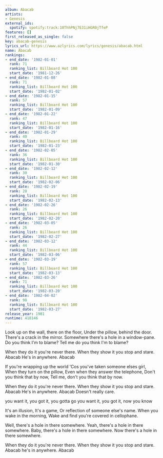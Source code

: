 ```yaml
---
album: Abacab
artists:
- Genesis
external_ids:
  spotify: spotify:track:10ThhPNj7E31iHGR0jTfeP
features: []
first_released_as_single: false
key: abacab-genesis
lyrics_url: https://www.azlyrics.com/lyrics/genesis/abacab.html
name: Abacab
rankings:
- end_date: '1982-01-01'
  rank: 71
  ranking_list: Billboard Hot 100
  start_date: '1981-12-26'
- end_date: '1982-01-08'
  rank: 71
  ranking_list: Billboard Hot 100
  start_date: '1982-01-02'
- end_date: '1982-01-15'
  rank: 57
  ranking_list: Billboard Hot 100
  start_date: '1982-01-09'
- end_date: '1982-01-22'
  rank: 47
  ranking_list: Billboard Hot 100
  start_date: '1982-01-16'
- end_date: '1982-01-29'
  rank: 40
  ranking_list: Billboard Hot 100
  start_date: '1982-01-23'
- end_date: '1982-02-05'
  rank: 36
  ranking_list: Billboard Hot 100
  start_date: '1982-01-30'
- end_date: '1982-02-12'
  rank: 30
  ranking_list: Billboard Hot 100
  start_date: '1982-02-06'
- end_date: '1982-02-19'
  rank: 28
  ranking_list: Billboard Hot 100
  start_date: '1982-02-13'
- end_date: '1982-02-26'
  rank: 26
  ranking_list: Billboard Hot 100
  start_date: '1982-02-20'
- end_date: '1982-03-05'
  rank: 26
  ranking_list: Billboard Hot 100
  start_date: '1982-02-27'
- end_date: '1982-03-12'
  rank: 44
  ranking_list: Billboard Hot 100
  start_date: '1982-03-06'
- end_date: '1982-03-19'
  rank: 57
  ranking_list: Billboard Hot 100
  start_date: '1982-03-13'
- end_date: '1982-03-26'
  rank: 71
  ranking_list: Billboard Hot 100
  start_date: '1982-03-20'
- end_date: '1982-04-02'
  rank: 98
  ranking_list: Billboard Hot 100
  start_date: '1982-03-27'
release_year: 1981
runtime: 418146
---
```

Look up on the wall, there on the floor,
Under the pillow, behind the door.
There's a crack in the mirror.
Somewhere there's a hole in a window-pane.
Do you think I'm to blame?
Tell me do you think I'm to blame?

When they do it you're never there.
When they show it you stop and stare.
Abacab He's in anywhere.
Abacab

If you're wrapping up the world
'Cos you've taken someone elses girl,
When they turn on the pillow,
Even when they answer the telephone,
Don't you think that by now,
Tell me, don't you think that by now.

When they do it you're never there.
When they show it you stop and stare.
Abacab He's in anywhere.
Abacab Doesn't really care.

you want it, you got it, you gotta go
you want it, you got it, now you know

It's an illusion, It's a game,
Or reflection of someone else's name.
When you wake in the morning,
Wake and find you're covered in cellophane.

Well, there's a hole in there somewhere.
Yeah, there's a hole in there somewhere.
Baby, there's a hole in there somewhere.
Now there's a hole in there somewhere.

When they do it you're never there.
When they show it you stop and stare.
Abacab he's in anywhere.
Abacab
